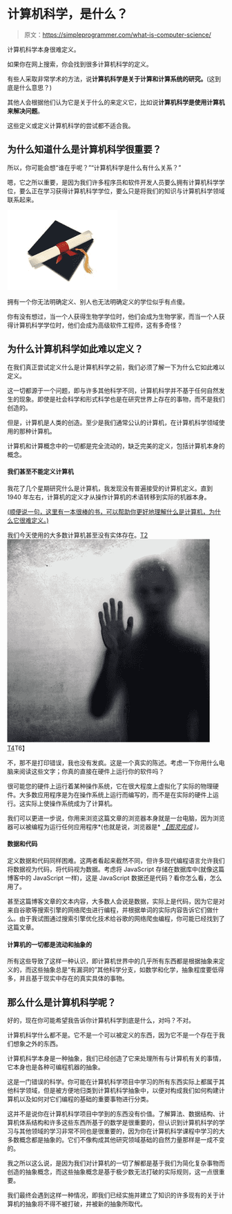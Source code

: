 # 计算机科学，是什么？

> 原文：<https://simpleprogrammer.com/what-is-computer-science/>

计算机科学本身很难定义。

如果你在网上搜索，你会找到很多计算机科学的定义。

有些人采取非常学术的方法，说**计算机科学是关于计算和计算系统的研究。**(这到底是什么意思？)

其他人会根据他们认为它是关于什么的来定义它，比如说**计算机科学是使用计算机来解决问题**。

这些定义或定义计算机科学的尝试都不适合我。

## 为什么知道什么是计算机科学很重要？

所以，你可能会想“谁在乎呢？”“计算机科学是什么有什么关系？”

嗯，它之所以重要，是因为我们许多程序员和软件开发人员要么拥有计算机科学学位，要么正在学习获得计算机科学学位，要么只是将我们的知识与计算机科学领域联系起来。[](https://simpleprogrammer.com/wp-content/uploads/2013/08/computer-science-degree.jpg)

![computer science degree](img/e773e2167abd9b46b053333861eb10c4.png "computer science degree")



拥有一个你无法明确定义、别人也无法明确定义的学位似乎有点傻。

你有没有想过，当一个人获得生物学学位时，他们会成为生物学家，而当一个人获得计算机科学学位时，他们会成为高级软件工程师，这有多奇怪？

## 为什么计算机科学如此难以定义？

在我们真正尝试定义什么是计算机科学之前，我们必须了解一下为什么它如此难以定义。

这一切都源于一个问题，即与许多其他科学不同，计算机科学并不基于任何自然发生的现象。即使是社会科学和形式科学也是在研究世界上存在的事物，而不是我们创造的。

但是，计算机是人类的创造。至少是我们通常公认的计算机，在计算机科学领域使用的那种计算机。

计算机和计算概念中的一切都是完全流动的，缺乏完美的定义，包括计算机本身的概念。

#### 我们甚至不能定义计算机

我花了几个星期研究什么是计算机，我发现没有普遍接受的计算机定义。直到 1940 年左右，计算机的定义才从操作计算机的术语转移到实际的机器本身。

[(顺便说一句，这里有一本很棒的书，可以帮助你更好地理解什么是计算机，为什么它很难定义。)](http://www.amazon.com/gp/product/0735611319/ref=as_li_ss_tl?ie=UTF8&camp=1789&creative=390957&creativeASIN=0735611319&linkCode=as2&tag=makithecompsi-20)

我们今天使用的大多数计算机甚至没有实体存在。[T2![ghost computer](img/29c055af0e1731d6fdac54032c40c18a.png "ghost computer")T4](https://simpleprogrammer.com/wp-content/uploads/2013/08/ghost-computer.jpg)T6】

不，那不是打印错误，我也没有发疯。这是一个真实的陈述。考虑一下你用什么电脑来阅读这些文字；你真的直接在硬件上运行你的软件吗？

很可能您的硬件上运行着某种操作系统，它在很大程度上虚拟化了实际的物理硬件。大多数应用程序是为在操作系统上运行而编写的，而不是在实际的硬件上运行。这实际上使操作系统成为了计算机。

我们可以更进一步说，你用来浏览这篇文章的浏览器本身就是一台电脑，因为浏览器可以被编程为运行任何应用程序*(也就是说，浏览器是* [*【图灵完成*](http://en.wikipedia.org/wiki/Turing_completeness) *)。*

#### 数据和代码

定义数据和代码同样困难。这两者看起来截然不同，但许多现代编程语言允许我们将数据视为代码，将代码视为数据。考虑将 JavaScript 存储在数据库中(就像这篇博客中的 JavaScript 一样)，这是 JavaScript 数据还是代码？看你怎么看，怎么用了。

甚至这篇博客文章的文本内容，大多数人会说是数据，实际上是代码，因为它是对来自谷歌等搜索引擎的网络爬虫进行编程，并根据单词的实际内容告诉它们做什么。由于我试图通过搜索引擎优化技术给谷歌的网络爬虫编程，你可能已经找到了这篇文章。

#### 计算机的一切都是流动和抽象的

所有这些导致了这样一种认识，即计算机世界中的几乎所有东西都是根据抽象来定义的，而这些抽象总是“有漏洞的”其他科学分支，如数学和化学，抽象程度要低得多，并且基于现实中存在的真实具体的事物。

## 那么什么是计算机科学呢？

好的，现在你可能希望我告诉你计算机科学到底是什么，对吗？不对。

计算机科学什么都不是。它不是一个可以被定义的东西，因为它不是一个存在于我们想象之外的东西。

计算机科学本身是一种抽象，我们已经创造了它来处理所有与计算机有关的事情，它本身也是各种可编程机器的抽象。

这是一门错误的科学。你可能在计算机科学项目中学习的所有东西实际上都属于其他科学领域，但是被方便地归类到计算机科学抽象中，以便对构成我们如何构建计算机以及如何对它们编程的基础的重要事物进行分类。

这并不是说你在计算机科学项目中学到的东西没有价值。了解算法、数据结构、计算机体系结构和许多这些东西所基于的数学是很重要的，但认识到计算机科学的学习与其他领域的学习非常不同也是很重要的，因为你在计算机科学课程中学习的大多数概念都是抽象的。它们不像构成其他研究领域基础的自然力量那样是一成不变的。

我之所以这么说，是因为我们对计算机的一切了解都是基于我们为简化复杂事物而创造的抽象概念，而这些抽象概念是基于极少数无法打破的实际规则，这一点很重要。

我们最终会遇到这样一种情况，即我们已经实施并建立了知识的许多现有的关于计算机的抽象将不得不被打破，并被新的抽象所取代。